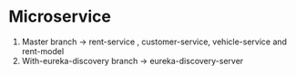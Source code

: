 # Microservice
1. Master branch -> rent-service , customer-service, vehicle-service and rent-model
2. With-eureka-discovery branch -> eureka-discovery-server
